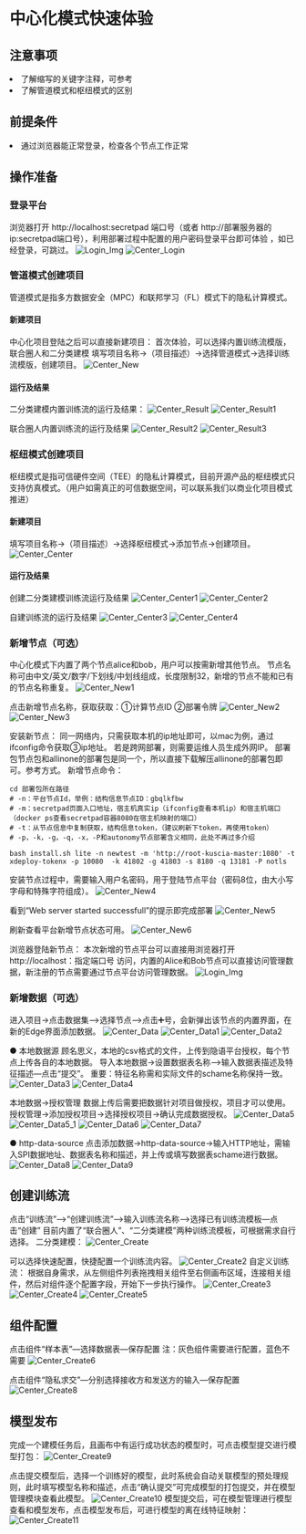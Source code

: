 # 中心化模式快速体验

## 注意事项
<li>了解缩写的关键字注释，可参考</li>
<li>了解管道模式和枢纽模式的区别</li>
       
## 前提条件
<li>通过浏览器能正常登录，检查各个节点工作正常</li>

## 操作准备
### 登录平台
浏览器打开 http://localhost:secretpad 端口号（或者 http://部署服务器的ip:secretpad端口号），利用部署过程中配置的用户密码登录平台即可体验 ，如已经登录，可跳过。
![Login_Img](../imgs/login_img.png)
![Center_Login](../imgs/center_login1.png)

### 管道模式创建项目
管道模式是指多方数据安全（MPC）和联邦学习（FL）模式下的隐私计算模式。
#### 新建项目
中心化项目登陆之后可以直接新建项目：
首次体验，可以选择内置训练流模版，联合圈人和二分类建模
填写项目名称->（项目描述）->选择管道模式->选择训练流模版，创建项目。
![Center_New](../imgs/center_new.png)

#### 运行及结果
二分类建模内置训练流的运行及结果：
![Center_Result](../imgs/center_result.png)
![Center_Result1](../imgs/center_result1.png)

联合圈人内置训练流的运行及结果
![Center_Result2](../imgs/center_result2.png)
![Center_Result3](../imgs/center_result3.png)


### 枢纽模式创建项目
枢纽模式是指可信硬件空间（TEE）的隐私计算模式，目前开源产品的枢纽模式只支持仿真模式。（用户如需真正的可信数据空间，可以联系我们以商业化项目模式推进）
#### 新建项目
填写项目名称->（项目描述）->选择枢纽模式->添加节点->创建项目。
![Center_Center](../imgs/center_center.png)

#### 运行及结果
创建二分类建模训练流运行及结果
![Center_Center1](../imgs/center_center1.png)
![Center_Center2](../imgs/center_center2.png)


自建训练流的运行及结果
![Center_Center3](../imgs/center_center3.png)
![Center_Center4](../imgs/center_center4.png)


### 新增节点（可选）
中心化模式下内置了两个节点alice和bob，用户可以按需新增其他节点。
节点名称可由中文/英文/数字/下划线/中划线组成，长度限制32，新增的节点不能和已有的节点名称重复。
![Center_New1](../imgs/center_new1.png)

点击新增节点名称，获取获取：①计算节点ID ②部署令牌
![Center_New2](../imgs/center_new2.png)
![Center_New3](../imgs/center_new3.png)

安装新节点：
同一网络内，只需获取本机的ip地址即可，以mac为例，通过ifconfig命令获取③ip地址。
若是跨网部署，则需要运维人员生成外网IP。
部署包节点包和allinone的部署包是同一个，所以直接下载解压allinone的部署包即可。参考方式。
新增节点命令：
```shell
cd 部署包所在路径
# -n：平台节点Id，举例：结构信息节点ID：gbqlkfbw
# -m：secretpad页面入口地址，宿主机真实ip（ifconfig查看本机ip）和宿主机端口（docker ps查看secretpad容器8080在宿主机映射的端口）
# -t：从节点信息中复制获取，结构信息token，（建议刷新下token，再使用token）
# -p，-k，-g，-q，-x，-P和autonomy节点部署含义相同，此处不再过多介绍

bash install.sh lite -n newtest -m 'http://root-kuscia-master:1080' -t xdeploy-tokenx -p 10080  -k 41802 -g 41803 -s 8180 -q 13181 -P notls
```
安装节点过程中，需要输入用户名密码，用于登陆节点平台（密码8位，由大小写字母和特殊字符组成）。
![Center_New4](../imgs/center_new4.png)

看到“Web server started successfull”的提示即完成部署
![Center_New5](../imgs/center_new5.png)

刷新查看平台新增节点状态可用。
![Center_New6](../imgs/center_new6.png)

浏览器登陆新节点：
本次新增的节点平台可以直接用浏览器打开 http://localhost：指定端口号 访问，内置的Alice和Bob节点可以直接访问管理数据，新注册的节点需要通过节点平台访问管理数据。
![Login_Img](../imgs/login_img.png)

### 新增数据（可选）
进入项目->点击数据集—>选择节点—>点击➕号，会新弹出该节点的内置界面，在新的Edge界面添加数据。
![Center_Data](../imgs/center_data.png)
![Center_Data1](../imgs/center_data1.png)
![Center_Data2](../imgs/center_data2.png)

● 本地数据源
顾名思义，本地的csv格式的文件，上传到隐语平台授权，每个节点上传各自的本地数据。
导入本地数据->设置数据表名称—>输入数据表描述及特征描述—点击“提交”。
重要：特征名称需和实际文件的schame名称保持一致。
![Center_Data3](../imgs/center_data3.png)
![Center_Data4](../imgs/center_data4.png)

本地数据->授权管理
数据上传后需要把数据针对项目做授权，项目才可以使用。
授权管理->添加授权项目->选择授权项目->确认完成数据授权。
![Center_Data5](../imgs/center_data5.png)
![Center_Data5_1](../imgs/center_data5_1.png)
![Center_Data6](../imgs/center_data6.png)
![Center_Data7](../imgs/center_data7.png)


● http-data-source
点击添加数据->http-data-source->输入HTTP地址，需输入SPI数据地址、数据表名称和描述，并上传或填写数据表schame进行数据。
![Center_Data8](../imgs/center_data8.png)
![Center_Data9](../imgs/center_data9.png)


## 创建训练流
点击“训练流”—>“创建训练流”—>输入训练流名称—>选择已有训练流模板—点击“创建”
目前内置了“联合圈人”、“二分类建模”两种训练流模板，可根据需求自行选择。
二分类建模：
![Center_Create](../imgs/center_create.png)

可以选择快速配置，快捷配置一个训练流内容。
![Center_Create2](../imgs/center_create2.png)
 自定义训练流：
根据自身需求，从左侧组件列表拖拽相关组件至右侧画布区域，连接相关组件，然后对组件逐个配置字段，开始下一步执行操作。
![Center_Create3](../imgs/center_create3.png)
![Center_Create4](../imgs/center_create4.png)
![Center_Create5](../imgs/center_create5.png)

## 组件配置
点击组件“样本表”—选择数据表—保存配置
注：灰色组件需要进行配置，蓝色不需要
![Center_Create6](../imgs/center_create6.png)

点击组件“隐私求交”—分别选择接收方和发送方的输入—保存配置
![Center_Create8](../imgs/center_create8.png)

## 模型发布
完成一个建模任务后，且画布中有运行成功状态的模型时，可点击模型提交进行模型打包：
![Center_Create9](../imgs/center_create9.png)

点击提交模型后，选择一个训练好的模型，此时系统会自动关联模型的预处理规则，此时填写模型名称和描述，点击“确认提交”可完成模型的打包提交，并在模型管理模块查看此模型。
![Center_Create10](../imgs/center_create10.png)
模型提交后，可在模型管理进行模型查看和模型发布，点击模型发布后，可进行模型的离在线特征映射：
![Center_Create11](../imgs/center_create11.png)
